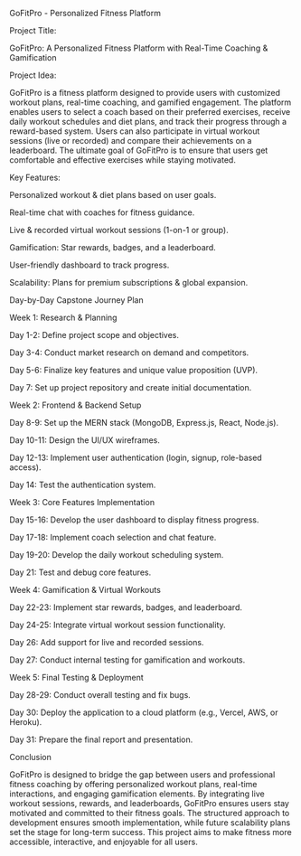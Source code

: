 GoFitPro - Personalized Fitness Platform

Project Title:

GoFitPro: A Personalized Fitness Platform with Real-Time Coaching & Gamification

Project Idea:

GoFitPro is a fitness platform designed to provide users with customized workout plans, real-time coaching, and gamified engagement. The platform enables users to select a coach based on their preferred exercises, receive daily workout schedules and diet plans, and track their progress through a reward-based system. Users can also participate in virtual workout sessions (live or recorded) and compare their achievements on a leaderboard. The ultimate goal of GoFitPro is to ensure that users get comfortable and effective exercises while staying motivated.

Key Features:

Personalized workout & diet plans based on user goals.

Real-time chat with coaches for fitness guidance.

Live & recorded virtual workout sessions (1-on-1 or group).

Gamification: Star rewards, badges, and a leaderboard.

User-friendly dashboard to track progress.

Scalability: Plans for premium subscriptions & global expansion.

Day-by-Day Capstone Journey Plan

Week 1: Research & Planning

Day 1-2: Define project scope and objectives.

Day 3-4: Conduct market research on demand and competitors.

Day 5-6: Finalize key features and unique value proposition (UVP).

Day 7: Set up project repository and create initial documentation.

Week 2: Frontend & Backend Setup

Day 8-9: Set up the MERN stack (MongoDB, Express.js, React, Node.js).

Day 10-11: Design the UI/UX wireframes.

Day 12-13: Implement user authentication (login, signup, role-based access).

Day 14: Test the authentication system.

Week 3: Core Features Implementation

Day 15-16: Develop the user dashboard to display fitness progress.

Day 17-18: Implement coach selection and chat feature.

Day 19-20: Develop the daily workout scheduling system.

Day 21: Test and debug core features.

Week 4: Gamification & Virtual Workouts

Day 22-23: Implement star rewards, badges, and leaderboard.

Day 24-25: Integrate virtual workout session functionality.

Day 26: Add support for live and recorded sessions.

Day 27: Conduct internal testing for gamification and workouts.

Week 5: Final Testing & Deployment

Day 28-29: Conduct overall testing and fix bugs.

Day 30: Deploy the application to a cloud platform (e.g., Vercel, AWS, or Heroku).

Day 31: Prepare the final report and presentation.

Conclusion

GoFitPro is designed to bridge the gap between users and professional fitness coaching by offering personalized workout plans, real-time interactions, and engaging gamification elements. By integrating live workout sessions, rewards, and leaderboards, GoFitPro ensures users stay motivated and committed to their fitness goals. The structured approach to development ensures smooth implementation, while future scalability plans set the stage for long-term success. This project aims to make fitness more accessible, interactive, and enjoyable for all users.